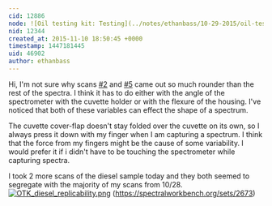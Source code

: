 ```yaml
---
cid: 12886
node: ![Oil testing kit: Testing](../notes/ethanbass/10-29-2015/oil-testing-kit-testing)
nid: 12344
created_at: 2015-11-10 18:50:45 +0000
timestamp: 1447181445
uid: 46902
author: ethanbass
---
```


Hi, I'm not sure why scans [#2](/n/2) and [#5](/n/5) came out so much rounder than the rest of the spectra. I think it has to do either with the angle of the spectrometer with the cuvette holder or with the flexure of the housing. I've noticed that both of these variables can effect the shape of a spectrum.

The cuvette cover-flap doesn't stay folded over the cuvette on its own, so I always press it down with my finger when I am capturing a spectrum. I think that the force from my fingers might be the cause of some variability. I would prefer it if i didn't have to be touching the spectrometer while capturing spectra.

I took 2 more scans of the diesel sample today and they both seemed to segregate with the majority of my  scans from 10/28.
[![OTK_diesel_replicability.png](//i.publiclab.org/system/images/photos/000/012/668/medium/OTK_diesel_replicability.png)](//i.publiclab.org/system/images/photos/000/012/668/original/OTK_diesel_replicability.png)
(https://spectralworkbench.org/sets/2673)
